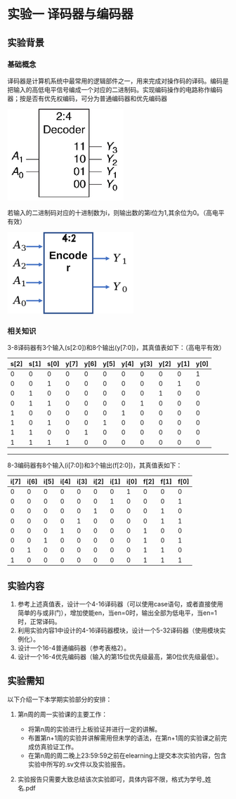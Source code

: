 # 实验一 译码器与编码器

## 实验背景

### 基础概念

译码器是计算机系统中最常用的逻辑部件之一，用来完成对操作码的译码。编码是把输入的高低电平信号编成一个对应的二进制码。实现编码操作的电路称作编码器；按是否有优先权编码，可分为普通编码器和优先编码器



![](./img/decoder)

若输入的二进制码对应的十进制数为i，则输出数的第i位为1,其余位为0。（高电平有效）



![](./img/encoder)

### 相关知识

3-8译码器有3个输入(s[2:0])和8个输出(y[7:0])，其真值表如下：（高电平有效）

| s[2] | s[1] | s[0] | y[7] | y[6] | y[5] | y[4] | y[3] | y[2] | y[1] | y[0] |
| ---- | ---- | ---- | ---- | ---- | ---- | ---- | ---- | ---- | ---- | ---- |
| 0    | 0    | 0    | 0    | 0    | 0    | 0    | 0    | 0    | 0    | 1    |
| 0    | 0    | 1    | 0    | 0    | 0    | 0    | 0    | 0    | 1    | 0    |
| 0    | 1    | 0    | 0    | 0    | 0    | 0    | 0    | 1    | 0    | 0    |
| 0    | 1    | 1    | 0    | 0    | 0    | 0    | 1    | 0    | 0    | 0    |
| 1    | 0    | 0    | 0    | 0    | 0    | 1    | 0    | 0    | 0    | 0    |
| 1    | 0    | 1    | 0    | 0    | 1    | 0    | 0    | 0    | 0    | 0    |
| 1    | 1    | 0    | 0    | 1    | 0    | 0    | 0    | 0    | 0    | 0    |
| 1    | 1    | 1    | 1    | 0    | 0    | 0    | 0    | 0    | 0    | 0    |

------

8-3编码器有8个输入(i[7:0])和3个输出(f[2:0])，其真值表如下：

| i[7] | i[6] | i[5] | i[4] | i[3] | i[2] | i[1] | i[0] | f[2] | f[1] | f[0] |
| ---- | ---- | ---- | ---- | ---- | ---- | ---- | ---- | ---- | ---- | ---- |
| 0    | 0    | 0    | 0    | 0    | 0    | 0    | 1    | 0    | 0    | 0    |
| 0    | 0    | 0    | 0    | 0    | 0    | 1    | 0    | 0    | 0    | 1    |
| 0    | 0    | 0    | 0    | 0    | 1    | 0    | 0    | 0    | 1    | 0    |
| 0    | 0    | 0    | 0    | 1    | 0    | 0    | 0    | 0    | 1    | 1    |
| 0    | 0    | 0    | 1    | 0    | 0    | 0    | 0    | 1    | 0    | 0    |
| 0    | 0    | 1    | 0    | 0    | 0    | 0    | 0    | 1    | 0    | 1    |
| 0    | 1    | 0    | 0    | 0    | 0    | 0    | 0    | 1    | 1    | 0    |
| 1    | 0    | 0    | 0    | 0    | 0    | 0    | 0    | 1    | 1    | 1    |

## 实验内容

1. 参考上述真值表，设计一个4-16译码器（可以使用case语句，或者直接使用简单的与或非门），增加使能en，当en=0时，输出全部为低电平，当en=1时，正常译码。
2. 利用实验内容1中设计的4-16译码器模块，设计一个5-32译码器（使用模块实例化）。
3. 设计一个16-4普通编码器（参考表格2）。
4. 设计一个16-4优先编码器（输入的第15位优先级最高，第0位优先级最低）。

## 实验需知

以下介绍一下本学期实验部分的安排：

1. 第n周的周一实验课的主要工作：

   - 将第n周的实验进行上板验证并进行一定的讲解。
   - 布置第n+1周的实验并讲解需用但未学的语法，在第n+1周的实验课之前完成仿真验证工作。
   - 在第n周的周二晚上23:59:59之前在elearning上提交本次实验内容，包含实验中所写的.sv文件以及实验报告。

2. 实验报告只需要大致总结该次实验即可，具体内容不限，格式为学号_姓名.pdf

   

